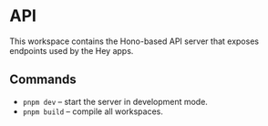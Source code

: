 # API

This workspace contains the Hono-based API server that exposes endpoints used by the Hey apps.

## Commands

- `pnpm dev` – start the server in development mode.
- `pnpm build` – compile all workspaces.
